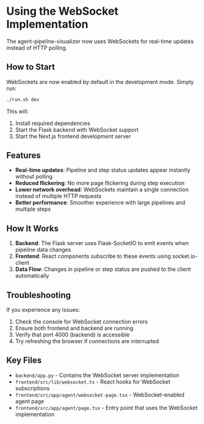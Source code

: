# Using the WebSocket Implementation

The agent-pipeline-visualizer now uses WebSockets for real-time updates instead of HTTP polling.

## How to Start

WebSockets are now enabled by default in the development mode. Simply run:

```bash
./run.sh dev
```

This will:

1. Install required dependencies
2. Start the Flask backend with WebSocket support
3. Start the Next.js frontend development server

## Features

- **Real-time updates**: Pipeline and step status updates appear instantly without polling
- **Reduced flickering**: No more page flickering during step execution
- **Lower network overhead**: WebSockets maintain a single connection instead of multiple HTTP requests
- **Better performance**: Smoother experience with large pipelines and multiple steps

## How It Works

1. **Backend**: The Flask server uses Flask-SocketIO to emit events when pipeline data changes
2. **Frontend**: React components subscribe to these events using socket.io-client
3. **Data Flow**: Changes in pipeline or step status are pushed to the client automatically

## Troubleshooting

If you experience any issues:

1. Check the console for WebSocket connection errors
2. Ensure both frontend and backend are running
3. Verify that port 4000 (backend) is accessible
4. Try refreshing the browser if connections are interrupted

## Key Files

- `backend/app.py` - Contains the WebSocket server implementation
- `frontend/src/lib/websocket.ts` - React hooks for WebSocket subscriptions
- `frontend/src/app/agent/websocket-page.tsx` - WebSocket-enabled agent page
- `frontend/src/app/agent/page.tsx` - Entry point that uses the WebSocket implementation

